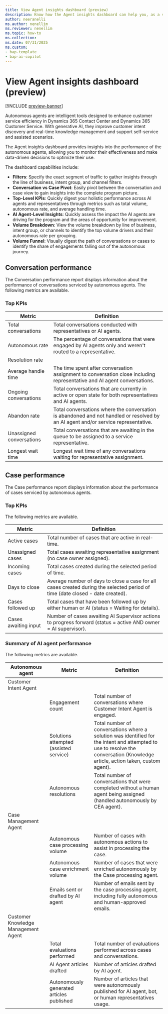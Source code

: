 ```yaml
---
title: View Agent insights dashboard (preview)
description: Know how the Agent insights dashboard can help you, as a supervisor, monitor the performance of the autonomous agents.
author: neeranelli
ms.author: nenellim
ms.reviewer: nenellim
ms.topic: how-to
ms.collection: 
ms.date: 07/31/2025
ms.custom: 
- bap-template
- bap-ai-copilot
---
```


# View Agent insights dashboard (preview)

[!INCLUDE [preview-banner](~/../shared-content/shared/preview-includes/preview-banner.md)]

Autonomous agents are intelligent tools designed to enhance customer service efficiency in Dynamics 365 Contact Center and Dynamics 365 Customer Service. With generative AI, they improve customer intent discovery and real-time knowledge management and support self-service and assisted scenarios.

The Agent insights dashboard provides insights into the performance of the autonomous agents, allowing you to monitor their effectiveness and make data-driven decisions to optimize their use.

The dashboard capabilities include:

- **Filters**: Specify the exact segment of traffic to gather insights through the line of business, intent group, and channel filters.
- **Conversation vs Case Pivot**: Easily pivot between the conversation and case view to gain insights into the complete program picture.
- **Top-Level KPIs**: Quickly digest your holistic performance across AI agents and representatives through metrics such as total volume, autonomous rate, and average handling time.
- **AI Agent-Level Insights**: Quickly assess the impact the AI agents are driving for the program and the areas of opportunity for improvement.
- **Volume Breakdown**: View the volume breakdown by line of business, intent group, or channels to identify the top volume drivers and their autonomous rate per grouping.
- **Volume Funnel**: Visually digest the path of conversations or cases to identify the share of engagements falling out of the autonomous journey.

## Conversation performance

The Conversation performance report displays information about the performance of conversations serviced by autonomous agents. The following metrics are available.

### Top KPIs

| Metric                   | Definition                                                                                                         |
|--------------------------|--------------------------------------------------------------------------------------------------------------------|
| Total conversations      | Total conversations conducted with representatives or AI agents.                                                    |
| Autonomous rate          | The percentage of conversations that were engaged by AI agents only and weren't routed to a representative.        |
|Resolution rate||
| Average handle time      | The time spent after conversation assignment to conversation close including representative and AI agent conversations. |
| Ongoing conversations    | Total conversations that are currently in active or open state for both representatives and AI agents.              |
| Abandon rate             | Total conversations where the conversation is abandoned and not handled or resolved by an AI agent and/or service representative. |
| Unassigned conversations | Total conversations that are awaiting in the queue to be assigned to a service representative.                      |
| Longest wait time        | Longest wait time of any conversations waiting for representative assignment.                                       |

## Case performance

The Case performance report displays information about the performance of cases serviced by autonomous agents.

### Top KPIs

 The following metrics are available.

| Metric                | Definition                                                                                                                |
|-----------------------|---------------------------------------------------------------------------------------------------------------------------|
| Active cases          | Total number of cases that are active in real-time.                                                                       |
| Unassigned cases      | Total cases awaiting representative assignment (no case owner assigned).                                                   |
| Incoming cases        | Total cases created during the selected period of time.                                                                   |
| Days to close         | Average number of days to close a case for all cases created during the selected period of time (date closed - date created). |
| Cases followed up     | Total cases that have been followed up by either human or AI (status = Waiting for details).                              |
| Cases awaiting input  | Number of cases awaiting AI Supervisor actions to progress forward (status = active AND owner = AI supervisor).            |

### Summary of AI agent performance

The following metrics are available.

| Autonomous agent| Metric  | Definition    |
|-----------------|-------|-----------------|
| Customer Intent Agent |                 | |
| | Engagement count                      | Total number of conversations where Customer Intent Agent is engaged. |
| | Solutions attempted (assisted service)| Total number of conversations where a solution was identified for the intent and attempted to use to resolve the conversation (Knowledge article, action taken, custom agent). |
| |Autonomous resolutions                 | Total number of conversations that were completed without a human agent being assigned (handled autonomously by CEA agent). |
| Case Management Agent |                 | |
| | Autonomous case processing volume     | Number of cases with autonomous actions to assist in processing the case. |
| | Autonomous case enrichment volume     | Number of cases that were enriched autonomously by the Case processing agent. |
| | Emails sent or drafted by AI agent    | Number of emails sent by the case processing agent, including fully autonomous and human-approved emails. |
| Customer Knowledge Management Agent |   | |
| | Total evaluations performed           | Total number of evaluations performed across cases and conversations. |
| | AI Agent articles drafted       | Number of articles drafted by AI agent.|
| | Autonomously generated articles published | Number of articles that were autonomously published for AI agent, bot, or human representatives usage. |